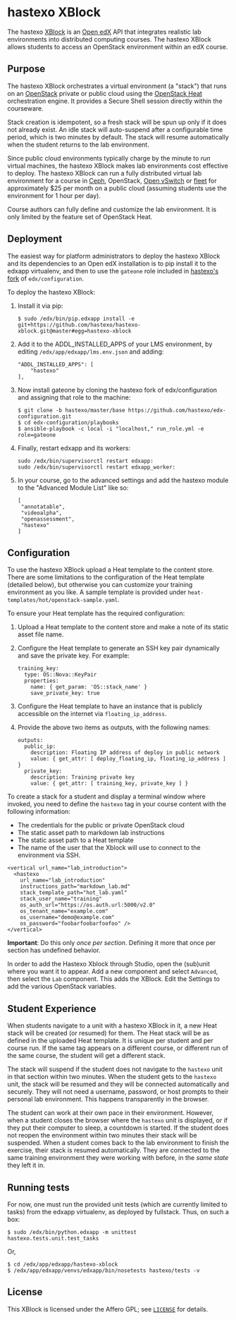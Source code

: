 # hastexo XBlock

The hastexo [XBlock](https://xblock.readthedocs.org/en/latest/) is an
[Open edX](https://open.edx.org/) API that integrates realistic lab
environments into distributed computing courses. The hastexo XBlock allows
students to access an OpenStack environment within an edX course.


## Purpose

The hastexo XBlock orchestrates a virtual environment (a "stack") that runs on
an [OpenStack](https://www.openstack.org) private or public cloud using the
[OpenStack Heat](http://docs.openstack.org/developer/heat/) orchestration
engine. It provides a Secure Shell session directly within the courseware.

Stack creation is idempotent, so a fresh stack will be spun up only if it does
not already exist. An idle stack will auto-suspend after a configurable time
period, which is two minutes by default. The stack will resume automatically
when the student returns to the lab environment.

Since public cloud environments typically charge by the minute to *run*
virtual machines, the hastexo XBlock makes lab environments cost effective to
deploy. The hastexo XBlock can run a fully distributed virtual lab environment
for a course in [Ceph](http://ceph.com), OpenStack,
[Open vSwitch](http://openvswitch.org/) or
[fleet](https://coreos.com/using-coreos/clustering/) for approximately $25 per
month on a public cloud (assuming students use the environment for 1 hour per
day).

Course authors can fully define and customize the lab environment. It is only
limited by the feature set of OpenStack Heat.


## Deployment

The easiest way for platform administrators to deploy the hastexo XBlock and
its dependencies to an Open edX installation is to pip install it to the edxapp
virtualenv, and then to use the `gateone` role included in [hastexo's
fork](https://github.com/hastexo/edx-configuration/tree/hastexo/master/hastexo)
of `edx/configuration`.

To deploy the hastexo XBlock:

1. Install it via pip:

    ```
    $ sudo /edx/bin/pip.edxapp install -e git+https://github.com/hastexo/hastexo-xblock.git@master#egg=hastexo-xblock
    ```

2. Add it to the ADDL\_INSTALLED\_APPS of your LMS environment, by editing
   `/edx/app/edxapp/lms.env.json` and adding:

    ```
    "ADDL_INSTALLED_APPS": [
        "hastexo"
    ],
    ```

3. Now install gateone by cloning the hastexo fork of edx/configuration and
   assigning that role to the machine:

    ```
    $ git clone -b hastexo/master/base https://github.com/hastexo/edx-configuration.git
    $ cd edx-configuration/playbooks
    $ ansible-playbook -c local -i "localhost," run_role.yml -e role=gateone
    ```

4. Finally, restart edxapp and its workers:

    ```
    sudo /edx/bin/supervisorctl restart edxapp:
    sudo /edx/bin/supervisorctl restart edxapp_worker:
    ```

5. In your course, go to the advanced settings and add the hastexo module to 
   the "Advanced Module List" like so:
   ```
   [
    "annotatable",
    "videoalpha",
    "openassessment",
    "hastexo"
   ]
   ```



## Configuration

To use the hastexo XBlock upload a Heat template to the content store. There
are some limitations to the configuration of the Heat template (detailed
below), but otherwise you can customize your training environment as
you like. A sample template is provided under `heat-templates/hot/openstack-sample.yaml`.

To ensure your Heat template has the required configuration:

1. Upload a Heat template to the content store and make a note of its static
   asset file name.

2. Configure the Heat template to generate an SSH key pair dynamically and
   save the private key.  For example:

    ```
    training_key:
      type: OS::Nova::KeyPair
      properties:
        name: { get_param: 'OS::stack_name' }
        save_private_key: true
    ```

2. Configure the Heat template to have an instance that is publicly accessible
   on the internet via `floating_ip_address`.

3. Provide the above two items as outputs, with the following names:

    ```
    outputs:
      public_ip:
        description: Floating IP address of deploy in public network
        value: { get_attr: [ deploy_floating_ip, floating_ip_address ] }
      private_key:
        description: Training private key
        value: { get_attr: [ training_key, private_key ] }
    ```

To create a stack for a student and display a terminal window where invoked,
you need to define the `hastexo` tag in your course content with the following
information:

* The credentials for the public or private OpenStack cloud
* The static asset path to markdown lab instructions
* The static asset path to a Heat template
* The name of the user that the Xblock will use to connect to the environment
  via SSH.

```
<vertical url_name="lab_introduction">
  <hastexo
    url_name="lab_introduction"
    instructions_path="markdown_lab.md"
    stack_template_path="hot_lab.yaml"
    stack_user_name="training"
    os_auth_url="https://os.auth.url:5000/v2.0"
    os_tenant_name="example.com"
    os_username="demo@example.com"
    os_password="foobarfoobarfoofoo" />
</vertical>
```

**Important**: Do this only *once per section*. Defining it more that once
per section has undefined behavior.

In order to add the Hastexo Xblock through Studio, open the (sub)unit where
you want it to appear. Add a new component and select `Advanced`, then select 
the `Lab` component. This adds the XBlock. Edit the Settings to add the various
OpenStack variables.


## Student Experience

When students navigate to a unit with a hastexo XBlock in it, a new Heat
stack will be created (or resumed) for them. The Heat stack will be as defined
in the uploaded Heat template. It is unique per student and per course run. If
the same tag appears on a different course, or different run of the same
course, the student will get a different stack.

The stack will suspend if the student does not navigate to the `hastexo` unit
in that section within two minutes. When the student gets to the `hastexo`
unit, the stack will be resumed and they will be connected automatically and
securely. They will not need a username, password, or host prompts to their
personal lab environment. This happens transparently in the browser.

The student can work at their own pace in their environment. However, when
a student closes the browser where the `hastexo` unit is displayed, or if they
put their computer to sleep, a countdown is started. If the student does not
reopen the environment within two minutes their stack will be suspended. When
a student comes back to the lab environment to finish the exercise, their
stack is resumed automatically.  They are connected to the same training
environment they were working with before, in the *same state* they left it in.

## Running tests

For now, one must run the provided unit tests (which are currently limited to
tasks) from the edxapp virtualenv, as deployed by fullstack.  Thus, on such a
box:

```
$ sudo /edx/bin/python.edxapp -m unittest hastexo.tests.unit.test_tasks
```

Or,

```
$ cd /edx/app/edxapp/hastexo-xblock
$ /edx/app/edxapp/venvs/edxapp/bin/nosetests hastexo/tests -v
```

## License

This XBlock is licensed under the Affero GPL; see [`LICENSE`](LICENSE)
for details.
